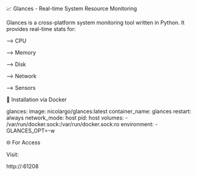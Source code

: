📈 Glances - Real-time System Resource Monitoring

Glances is a cross-platform system monitoring tool written in Python. It provides real-time stats for:

--> CPU

--> Memory

--> Disk

--> Network

--> Sensors

🔧 Installation via Docker

  glances:
    image: nicolargo/glances:latest
    container_name: glances
    restart: always
    network_mode: host
    pid: host
    volumes:
      - /var/run/docker.sock:/var/run/docker.sock:ro
    environment:
      - GLANCES_OPT=-w

🌐 For Access

Visit:

http://<your-pi-ip>:61208

